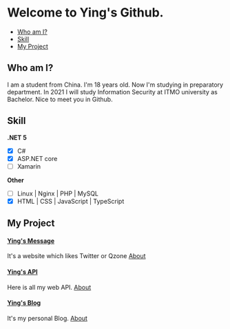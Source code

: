 # Welcome to Ying's Github.
- [Who am I?](#who-am-i)  
- [Skill](#skill)   
- [My Project](#my-project)  

## Who am I?
I am a student from China. I'm 18 years old. Now I'm studying in preparatory department. In 2021 I will study Information Security at ITMO university as Bachelor. Nice to meet you in Github.

## Skill  

**.NET 5**  
- [x] C#    
- [x] ASP.NET core  
- [ ] Xamarin  

**Other**  
- [ ] Linux | Nginx | PHP | MySQL  
- [x] HTML | CSS | JavaScript | TypeScript  

## My Project

#### [Ying's Message](https://www.ranying.xyz)  
It's a website which likes Twitter or Qzone  [About]()  

#### [Ying's API](https://apis.ranying.xyz)  
Here is all my web API.  [About]()  

#### [Ying's Blog](https://blog.ranying.xyz)  
It's my personal Blog.  [About]()  

